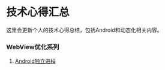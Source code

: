 # 技术心得汇总
这里会更新个人的技术心得总结，包括Android和动态化相关内容。

### WebView优化系列
1. [Android独立进程](https://github.com/pinkelf/Docs/blob/master/%5BWebView%5DAndroid%E7%8B%AC%E7%AB%8B%E8%BF%9B%E7%A8%8B.md)
